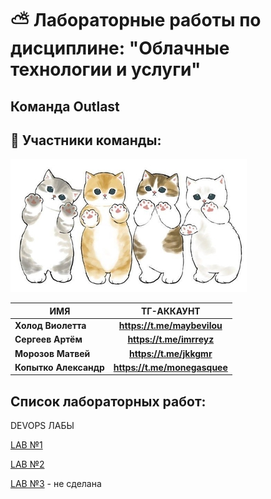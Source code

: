 # :partly_sunny: Лабораторные работы по дисциплине: "Облачные технологии и услуги"
## Команда Outlast
## :japanese_castle: Участники команды:

![cats](https://github.com/V1lou/photos-for-lab/blob/main/cats4.jpg)


| ИМЯ | ТГ-АККАУНТ |
|----------------|:---------:|
| **Холод Виолетта** | **https://t.me/maybevilou** | 
| **Сергеев Артём** | **https://t.me/imrreyz** | 
| **Морозов Матвей** | **https://t.me/jkkgmr** | 
| **Копытко Александр** | **https://t.me/monegasquee** |





## Список лабораторных работ:

DEVOPS ЛАБЫ


[LAB №1](https://github.com/V1lou/Clouds/tree/main/LAB%20%E2%84%961) 

[LAB №2](https://github.com/V1lou/Clouds/tree/main/LAB%20%E2%84%962)

[LAB №3](https://github.com/V1lou/Clouds/tree/main/LAB%20%E2%84%963) - не сделана
